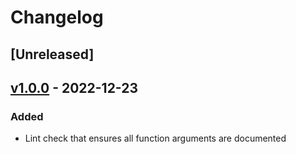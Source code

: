 # Changelog

## [Unreleased]

## [v1.0.0] - 2022-12-23

### Added

- Lint check that ensures all function arguments are documented

[//]: # "Release links"
[v1.0.0]: https://github.com/jdkandersson/flake8-docstrings-complete/releases/v1.0.0
